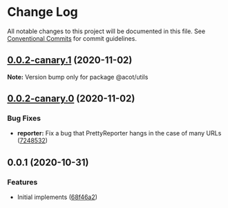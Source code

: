 # Change Log

All notable changes to this project will be documented in this file.
See [Conventional Commits](https://conventionalcommits.org) for commit guidelines.

## [0.0.2-canary.1](https://github.com/acot-a11y/acot/compare/@acot/utils@0.0.2-canary.0...@acot/utils@0.0.2-canary.1) (2020-11-02)

**Note:** Version bump only for package @acot/utils

## [0.0.2-canary.0](https://github.com/acot-a11y/acot/compare/@acot/utils@0.0.1...@acot/utils@0.0.2-canary.0) (2020-11-02)

### Bug Fixes

- **reporter:** Fix a bug that PrettyReporter hangs in the case of many URLs ([7248532](https://github.com/acot-a11y/acot/commit/7248532c0380a0483a537c124173f2191027dd54))

## 0.0.1 (2020-10-31)

### Features

- Initial implements ([68f46a2](https://github.com/acot-a11y/acot/commit/68f46a250de7793795678ece40d23d927ddd075c))
